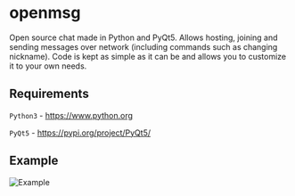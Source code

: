 # openmsg
 Open source chat made in Python and PyQt5. Allows hosting, joining and sending messages over network (including commands such as changing nickname). 
 Code is kept as simple as it can be and allows you to customize it to your own needs.
 
 ## Requirements
 ```Python3``` - https://www.python.org 
 
 ```PyQt5``` - https://pypi.org/project/PyQt5/
 
 ## Example
 
 ![Example](example.png)
